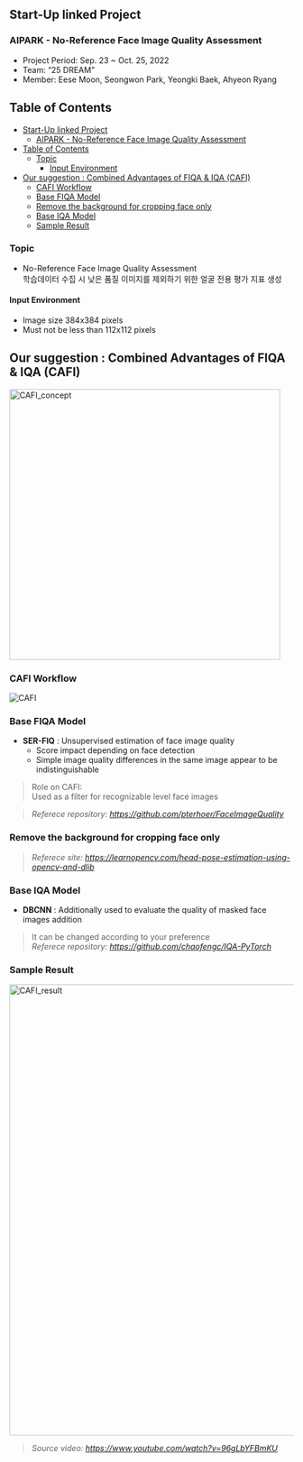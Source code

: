 ## Start-Up linked Project
### AIPARK - No-Reference Face Image Quality Assessment

- Project Period: Sep. 23 ~ Oct. 25, 2022
- Team: “25 DREAM”  
- Member: Eese Moon, Seongwon Park, Yeongki Baek, Ahyeon Ryang

## Table of Contents 
- [Start-Up linked Project](#start-up-linked-project)
  - [AIPARK - No-Reference Face Image Quality Assessment](#aipark---no-reference-face-image-quality-assessment)
- [Table of Contents](#table-of-contents)
  - [Topic](#topic)
    - [Input Environment](#input-environment)
- [Our suggestion : Combined Advantages of FIQA & IQA (CAFI)](#our-suggestion--combined-advantages-of-fiqa--iqa-cafi)
  - [CAFI Workflow](#cafi-workflow)
  - [Base FIQA Model](#base-fiqa-model)
  - [Remove the background for cropping face only](#remove-the-background-for-cropping-face-only)
  - [Base IQA Model](#base-iqa-model)
  - [Sample Result](#sample-result)

### Topic  
- No-Reference Face Image Quality Assessment  
  학습데이터 수집 시 낮은 품질 이미지를 제외하기 위한 얼굴 전용 평가 지표 생성

#### Input Environment
- Image size 384x384 pixels
- Must not be less than 112x112 pixels


## Our suggestion : Combined Advantages of FIQA & IQA (CAFI)
<img width="480" alt="CAFI_concept" src="https://user-images.githubusercontent.com/103119868/198959453-1ed7c1b0-f90e-4598-8aaa-d68f7accd233.png">  

### CAFI Workflow 
![CAFI](https://user-images.githubusercontent.com/103119868/198959589-02cf3b7e-649b-4a35-8daa-faae508a8c6a.gif)


### Base FIQA Model  
- **SER-FIQ** : Unsupervised estimation of face image quality  
  - Score impact depending on face detection  
  - Simple image quality differences in the same image appear to be indistinguishable  


> Role on CAFI:  
  Used as a filter for recognizable level face images

> *Referece repository: https://github.com/pterhoer/FaceImageQuality*

### Remove the background for cropping face only
> *Referece site: https://learnopencv.com/head-pose-estimation-using-opencv-and-dlib*


### Base IQA Model
- **DBCNN** : Additionally used to evaluate the quality of masked face images addition  
> It can be changed according to your preference  
> *Referece repository: https://github.com/chaofengc/IQA-PyTorch*


### Sample Result
<img width="800" alt="CAFI_result" src="https://user-images.githubusercontent.com/103119868/198959424-8d367dac-2d69-4746-93b9-584edd663150.png">

> *Source video: https://www.youtube.com/watch?v=96gLbYFBmKU*